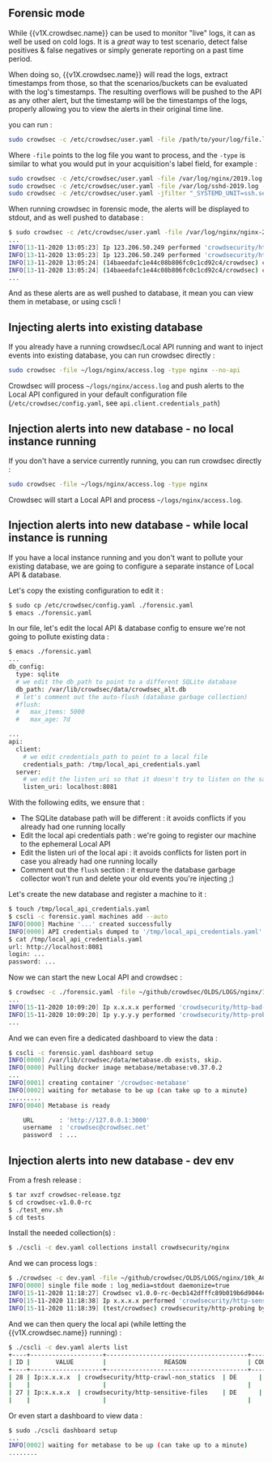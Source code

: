 ## Forensic mode

While {{v1X.crowdsec.name}} can be used to monitor "live" logs, it can as well be used on cold logs.
It is a *great* way to test scenario, detect false positives & false negatives or simply generate reporting on a past time period.

When doing so, {{v1X.crowdsec.name}} will read the logs, extract timestamps from those, so that the scenarios/buckets can be evaluated with the log's timestamps. The resulting overflows will be pushed to the API as any other alert, but the timestamp will be the timestamps of the logs, properly allowing you to view the alerts in their original time line.


you can run :

```bash
sudo crowdsec -c /etc/crowdsec/user.yaml -file /path/to/your/log/file.log -type log_file_type
```

Where `-file` points to the log file you want to process, and the `-type` is similar to what you would put in your acquisition's label field, for example :

```bash
sudo crowdsec -c /etc/crowdsec/user.yaml -file /var/log/nginx/2019.log -type nginx
sudo crowdsec -c /etc/crowdsec/user.yaml -file /var/log/sshd-2019.log -type syslog
sudo crowdsec -c /etc/crowdsec/user.yaml -jfilter "_SYSTEMD_UNIT=ssh.service --since yesterday" -type syslog
```

When running crowdsec in forensic mode, the alerts will be displayed to stdout, and as well pushed to database :

```bash
$ sudo crowdsec -c /etc/crowdsec/user.yaml -file /var/log/nginx/nginx-2019.log.1 -type nginx
...
INFO[13-11-2020 13:05:23] Ip 123.206.50.249 performed 'crowdsecurity/http-probing' (11 events over 6s) at 2019-01-01 01:37:32 +0100 CET 
INFO[13-11-2020 13:05:23] Ip 123.206.50.249 performed 'crowdsecurity/http-backdoors-attempts' (2 events over 1s) at 2019-01-01 01:37:33 +0100 CET 
INFO[13-11-2020 13:05:24] (14baeedafc1e44c08b806fc0c1cd92c4/crowdsec) crowdsecurity/http-probing by ip 123.206.50.249 (CN) : 1h ban on Ip 123.206.50.249 
INFO[13-11-2020 13:05:24] (14baeedafc1e44c08b806fc0c1cd92c4/crowdsec) crowdsecurity/http-backdoors-attempts by ip 123.206.50.249 (CN) : 1h ban on Ip 123.206.50.249 
...
```

And as these alerts are as well pushed to database, it mean you can view them in metabase, or using cscli !


## Injecting alerts into existing database

If you already have a running crowdsec/Local API running and want to inject events into existing database, you can run crowdsec directly :

```bash
sudo crowdsec -file ~/logs/nginx/access.log -type nginx --no-api
```

Crowdsec will process `~/logs/nginx/access.log` and push alerts to the Local API configured in your default configuration file (`/etc/crowdsec/config.yaml`, see `api.client.credentials_path`)

## Injection alerts into new database - no local instance running

If you don't have a service currently running, you can run crowdsec directly :

```bash
sudo crowdsec -file ~/logs/nginx/access.log -type nginx
```

Crowdsec will start a Local API and process `~/logs/nginx/access.log`.


## Injection alerts into new database - while local instance is running

If you have a local instance running and you don't want to pollute your existing database, we are going to configure a separate instance of Local API & database.

Let's copy the existing configuration to edit it :

```bash
$ sudo cp /etc/crowdsec/config.yaml ./forensic.yaml
$ emacs ./forensic.yaml
```

In our file, let's edit the local API & database config to ensure we're not going to pollute existing data :

```bash
$ emacs ./forensic.yaml
...
db_config:
  type: sqlite
  # we edit the db_path to point to a different SQLite database
  db_path: /var/lib/crowdsec/data/crowdsec_alt.db
  # let's comment out the auto-flush (database garbage collection)
  #flush:
  #   max_items: 5000
  #   max_age: 7d

...
api:
  client:
    # we edit credentials_path to point to a local file
    credentials_path: /tmp/local_api_credentials.yaml
  server:
    # we edit the listen_uri so that it doesn't try to listen on the same port as the existing Local API
    listen_uri: localhost:8081
```

With the following edits, we ensure that :

 - The SQLite database path will be different : it avoids conflicts if you already had one running locally
 - Edit the local api credentials path : we're going to register our machine to the ephemeral Local API 
 - Edit the listen uri of the local api : it avoids conflicts for listen port in case you already had one running locally
 - Comment out the `flush` section : it ensure the database garbage collector won't run and delete your old events you're injecting ;)



Let's create the new database and register a machine to it :

```bash
$ touch /tmp/local_api_credentials.yaml
$ cscli -c forensic.yaml machines add --auto
INFO[0000] Machine '...' created successfully 
INFO[0000] API credentials dumped to '/tmp/local_api_credentials.yaml' 
$ cat /tmp/local_api_credentials.yaml
url: http://localhost:8081
login: ...
password: ...
```

Now we can start the new Local API and crowdsec :

```bash
$ crowdsec -c ./forensic.yaml -file ~/github/crowdsec/OLDS/LOGS/nginx/10k_ACCESS_LOGS.log -type nginx
...
INFO[15-11-2020 10:09:20] Ip x.x.x.x performed 'crowdsecurity/http-bad-user-agent' (2 events over 0s) at 2017-10-21 13:58:38 +0200 CEST 
INFO[15-11-2020 10:09:20] Ip y.y.y.y performed 'crowdsecurity/http-probing' (11 events over 0s) at 2017-10-23 12:00:34 +0200 CEST 
...
```

And we can even fire a dedicated dashboard to view the data :

```bash
$ cscli -c forensic.yaml dashboard setup
INFO[0000] /var/lib/crowdsec/data/metabase.db exists, skip. 
INFO[0000] Pulling docker image metabase/metabase:v0.37.0.2 
...
INFO[0001] creating container '/crowdsec-metabase'      
INFO[0002] waiting for metabase to be up (can take up to a minute) 
.........
INFO[0040] Metabase is ready                            

	URL       : 'http://127.0.0.1:3000'
	username  : 'crowdsec@crowdsec.net'
	password  : ...
```

## Injection alerts into new database - dev env

From a fresh release :

```bash
$ tar xvzf crowdsec-release.tgz
$ cd crowdsec-v1.0.0-rc
$ ./test_env.sh
$ cd tests
```

Install the needed collection(s) :

```bash
$ ./cscli -c dev.yaml collections install crowdsecurity/nginx
```

And we can process logs :

```bash
$ ./crowdsec -c dev.yaml -file ~/github/crowdsec/OLDS/LOGS/nginx/10k_ACCESS_LOGS.log -type nginx
INFO[0000] single file mode : log_media=stdout daemonize=true 
INFO[15-11-2020 11:18:27] Crowdsec v1.0.0-rc-0ecb142dfffc89b019b6d9044cb7cc5569d12c70 
INFO[15-11-2020 11:18:38] Ip x.x.x.x performed 'crowdsecurity/http-sensitive-files' (5 events over 4s) at 2017-10-23 12:35:54 +0200 CEST 
INFO[15-11-2020 11:18:39] (test/crowdsec) crowdsecurity/http-probing by ip x.x.x.x (DE) : 1h ban on Ip x.x.x.x 
```

And we can then query the local api (while letting the {{v1X.crowdsec.name}} running) :
```bash
$ ./cscli -c dev.yaml alerts list
+----+--------------------+---------------------------------------+---------+--------------+-----------+--------------------------------+
| ID |       VALUE        |                REASON                 | COUNTRY |      AS      | DECISIONS |           CREATED AT           |
+----+--------------------+---------------------------------------+---------+--------------+-----------+--------------------------------+
| 28 | Ip:x.x.x.x  | crowdsecurity/http-crawl-non_statics  | DE      |  Linode, LLC | ban:1     | 2017-10-23 12:36:48 +0200      |
|    |                    |                                       |         |              |           | +0200                          |
| 27 | Ip:x.x.x.x  | crowdsecurity/http-sensitive-files    | DE      |  Linode, LLC | ban:1     | 2017-10-23 12:35:50 +0200      |
|    |                    |                                       |         |              |           | +0200                          |

```

Or even start a dashboard to view data :

```bash
$ sudo ./cscli dashboard setup
...
INFO[0002] waiting for metabase to be up (can take up to a minute) 
........

```